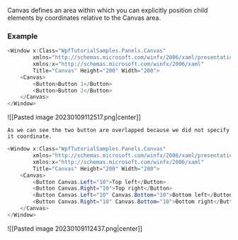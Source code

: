 Canvas defines an area within which you can explicitly position child elements by coordinates relative to the Canvas area.
### Example
```csharp
<Window x:Class="WpfTutorialSamples.Panels.Canvas"
        xmlns="http://schemas.microsoft.com/winfx/2006/xaml/presentation"
        xmlns:x="http://schemas.microsoft.com/winfx/2006/xaml"
        Title="Canvas" Height="200" Width="200">
	<Canvas>
		<Button>Button 1</Button>
		<Button>Button 2</Button>
	</Canvas>
</Window>
```
![[Pasted image 20230109112517.png|center]]

```ad-note
As we can see the two button are overlapped because we did not specify it coordinate.
```

```csharp
<Window x:Class="WpfTutorialSamples.Panels.Canvas"
        xmlns="http://schemas.microsoft.com/winfx/2006/xaml/presentation"
        xmlns:x="http://schemas.microsoft.com/winfx/2006/xaml"
        Title="Canvas" Height="200" Width="200">
	<Canvas>
		<Button Canvas.Left="10">Top left</Button>
		<Button Canvas.Right="10">Top right</Button>
		<Button Canvas.Left="10" Canvas.Bottom="10">Bottom left</Button>
		<Button Canvas.Right="10" Canvas.Bottom="10">Bottom right</Button>
	</Canvas>
</Window>
```
![[Pasted image 20230109112437.png|center]]